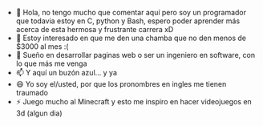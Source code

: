 - 👋 Hola, no tengo mucho que comentar aquí pero soy un programador que todavia estoy en C, python y Bash, espero poder aprender más acerca de esta hermosa y frustrante carrera xD 
- 👀 Estoy interesado en que me den una chamba que no den menos de $3000 al mes :(
- 💞️ Sueño en desarrollar paginas web o ser un ingeniero en software, con lo que más me venga
- 📫 Y aquí un buzón azul... y ya
- 😄 Yo soy el/usted, por que los pronombres en ingles me tienen traumado
- ⚡ Juego mucho al Minecraft y esto me inspiro en hacer videojuegos en 3d (algun dia)

<!---
GAELMC-1/GAELMC-1 is a ✨ special ✨ repository because its `README.md` (this file) appears on your GitHub profile.
You can click the Preview link to take a look at your changes.
--->
